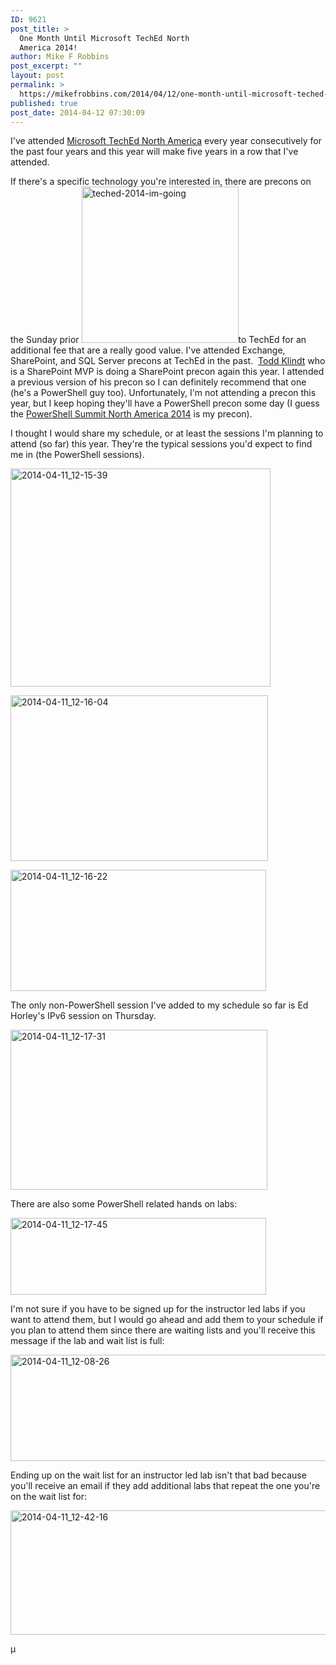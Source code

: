 ```yaml
---
ID: 9621
post_title: >
  One Month Until Microsoft TechEd North
  America 2014!
author: Mike F Robbins
post_excerpt: ""
layout: post
permalink: >
  https://mikefrobbins.com/2014/04/12/one-month-until-microsoft-teched-north-america-2014/
published: true
post_date: 2014-04-12 07:30:09
---
```

I've attended <a href="http://northamerica.msteched.com/" target="_blank">Microsoft TechEd North America</a> every year consecutively for the past four years and this year will make five years in a row that I've attended.

If there's a specific technology you're interested in, there are precons on the Sunday prior <a href="http://northamerica.msteched.com/" target="_blank"><img class="alignleft size-full wp-image-9200" alt="teched-2014-im-going" src="http://mikefrobbins.com/wp-content/uploads/2014/02/teched-2014-im-going.jpg" width="251" height="250" /></a>to TechEd for an additional fee that are a really good value. I've attended Exchange, SharePoint, and SQL Server precons at TechEd in the past.  <a href="http://www.toddklindt.com/default.aspx" target="_blank">Todd Klindt</a> who is a SharePoint MVP is doing a SharePoint precon again this year. I attended a previous version of his precon so I can definitely recommend that one (he's a PowerShell guy too). Unfortunately, I'm not attending a precon this year, but I keep hoping they'll have a PowerShell precon some day (I guess the <a href="http://powershell.org/wp/community-events/summit/" target="_blank">PowerShell Summit North America 2014</a> is my precon).

I thought I would share my schedule, or at least the sessions I'm planning to attend (so far) this year. They're the typical sessions you'd expect to find me in (the PowerShell sessions).

<a href="http://mikefrobbins.com/wp-content/uploads/2014/04/2014-04-11_12-15-39.png"><img class="alignnone size-full wp-image-9622" alt="2014-04-11_12-15-39" src="http://mikefrobbins.com/wp-content/uploads/2014/04/2014-04-11_12-15-39.png" width="416" height="349" /></a>

<a href="http://mikefrobbins.com/wp-content/uploads/2014/04/2014-04-11_12-16-04.png"><img class="alignnone size-full wp-image-9623" alt="2014-04-11_12-16-04" src="http://mikefrobbins.com/wp-content/uploads/2014/04/2014-04-11_12-16-04.png" width="412" height="265" /></a>

<a href="http://mikefrobbins.com/wp-content/uploads/2014/04/2014-04-11_12-16-22.png"><img class="alignnone size-full wp-image-9624" alt="2014-04-11_12-16-22" src="http://mikefrobbins.com/wp-content/uploads/2014/04/2014-04-11_12-16-22.png" width="409" height="194" /></a>

The only non-PowerShell session I've added to my schedule so far is Ed Horley's IPv6 session on Thursday.

<a href="http://mikefrobbins.com/wp-content/uploads/2014/04/2014-04-11_12-17-31.png"><img class="alignnone size-full wp-image-9625" alt="2014-04-11_12-17-31" src="http://mikefrobbins.com/wp-content/uploads/2014/04/2014-04-11_12-17-31.png" width="411" height="256" /></a>

There are also some PowerShell related hands on labs:

<a href="http://mikefrobbins.com/wp-content/uploads/2014/04/2014-04-11_12-17-45.png"><img class="alignnone size-full wp-image-9626" alt="2014-04-11_12-17-45" src="http://mikefrobbins.com/wp-content/uploads/2014/04/2014-04-11_12-17-45.png" width="409" height="123" /></a>

I'm not sure if you have to be signed up for the instructor led labs if you want to attend them, but I would go ahead and add them to your schedule if you plan to attend them since there are waiting lists and you'll receive this message if the lab and wait list is full:

<a href="http://mikefrobbins.com/wp-content/uploads/2014/04/2014-04-11_12-08-26.png"><img class="alignnone size-full wp-image-9627" alt="2014-04-11_12-08-26" src="http://mikefrobbins.com/wp-content/uploads/2014/04/2014-04-11_12-08-26.png" width="522" height="170" /></a>

Ending up on the wait list for an instructor led lab isn't that bad because you'll receive an email if they add additional labs that repeat the one you're on the wait list for:

<a href="http://mikefrobbins.com/wp-content/uploads/2014/04/2014-04-11_12-42-16.png"><img class="alignnone size-full wp-image-9628" alt="2014-04-11_12-42-16" src="http://mikefrobbins.com/wp-content/uploads/2014/04/2014-04-11_12-42-16.png" width="719" height="199" /></a>

µ